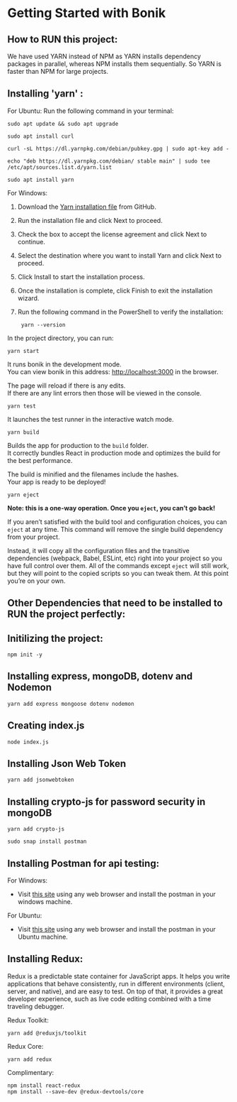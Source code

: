 # Getting Started with Bonik

## **How to RUN this project:** 

We have used YARN instead of NPM as YARN installs dependency packages in parallel, whereas NPM installs them sequentially. So YARN is faster than NPM for large projects. 

## Installing 'yarn' :
For Ubuntu: 
Run the following command in your terminal: 

    sudo apt update && sudo apt upgrade

    sudo apt install curl

    curl -sL https://dl.yarnpkg.com/debian/pubkey.gpg | sudo apt-key add -

    echo "deb https://dl.yarnpkg.com/debian/ stable main" | sudo tee /etc/apt/sources.list.d/yarn.list

    sudo apt install yarn

For Windows: 

1. Download the [Yarn installation file](https://github.com/yarnpkg/yarn/releases/download/v1.22.4/yarn-1.22.4.msi) from GitHub.

2. Run the installation file and click Next to proceed.

3. Check the box to accept the license agreement and click Next to continue.

4. Select the destination where you want to install Yarn and click Next to proceed.

5. Click Install to start the installation process.

6. Once the installation is complete, click Finish to exit the installation wizard.

7. Run the following command in the PowerShell to verify the installation:
    
        yarn --version



In the project directory, you can run:


 

    yarn start

It runs bonik in the development mode.\
You can view bonik in this address: [http://localhost:3000](http://localhost:3000) in the browser.

The page will reload if there is any edits.\
If there are any lint errors then those will be viewed in the console.

    yarn test

It launches the test runner in the interactive watch mode.

    yarn build

Builds the app for production to the `build` folder.\
It correctly bundles React in production mode and optimizes the build for the best performance.

The build is minified and the filenames include the hashes.\
Your app is ready to be deployed!


    yarn eject

**Note: this is a one-way operation. Once you `eject`, you can’t go back!**

If you aren’t satisfied with the build tool and configuration choices, you can `eject` at any time. This command will remove the single build dependency from your project.

Instead, it will copy all the configuration files and the transitive dependencies (webpack, Babel, ESLint, etc) right into your project so you have full control over them. All of the commands except `eject` will still work, but they will point to the copied scripts so you can tweak them. At this point you’re on your own.


## **Other Dependencies that need to be installed to RUN the project perfectly:**
    
## Initilizing the project: 

    npm init -y 

## Installing express, mongoDB, dotenv and Nodemon

    yarn add express mongoose dotenv nodemon

## Creating index.js 


    node index.js 

## Installing Json Web Token

    yarn add jsonwebtoken

## Installing crypto-js for password security in mongoDB

    yarn add crypto-js

    sudo snap install postman


## Installing Postman for api testing: 

For Windows: 

*  Visit [this site](https://www.geeksforgeeks.org/how-to-download-and-install-postman-on-windows/) using any web browser and install the postman in your windows machine.


For Ubuntu: 
* Visit [this site](https://linuxhint.com/set-up-postman-ubuntu/) using any web browser and install the postman in your Ubuntu machine.


## Installing Redux:

Redux is a predictable state container for JavaScript apps. It helps you write applications that behave consistently, run in different environments (client, server, and native), and are easy to test. On top of that, it provides a great developer experience, such as live code editing combined with a time traveling debugger.

Redux Toolkit:

    yarn add @reduxjs/toolkit

Redux Core:

    yarn add redux

Complimentary:

    npm install react-redux
    npm install --save-dev @redux-devtools/core

